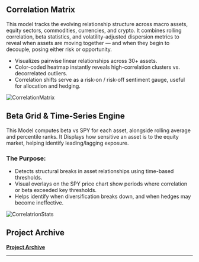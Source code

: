 ## Correlation Matrix
This model tracks the evolving relationship structure across macro assets, equity sectors, commodities, currencies, and crypto. It combines rolling correlation, beta statistics, and volatility-adjusted dispersion metrics to reveal when assets are moving together — and when they begin to decouple, posing either risk or opportunity.

- Visualizes pairwise linear relationships across 30+ assets.
- Color-coded heatmap instantly reveals high-correlation clusters vs. decorrelated outliers.
- Correlation shifts serve as a risk-on / risk-off sentiment gauge, useful for allocation and hedging.
  
![CorrelationMatrix](https://github.com/user-attachments/assets/a806e99c-406a-49e4-8b5f-85882b25af98)

## Beta Grid & Time-Series Engine

This Model computes beta vs SPY for each asset, alongside rolling average and percentile ranks.
It Displays how sensitive an asset is to the equity market, helping identify leading/lagging exposure.

### The Purpose:

- Detects structural breaks in asset relationships using time-based thresholds.
- Visual overlays on the SPY price chart show periods where correlation or beta exceeded key thresholds.
- Helps identify when diversification breaks down, and when hedges may become ineffective.

![CorrelatrionStats](https://github.com/user-attachments/assets/526177b4-6086-48f0-a409-359d05b42079)



## Project Archive 

**<a href="https://github.com/PatrickRych/Portfolio-Manager">Project Archive </a>**
****


